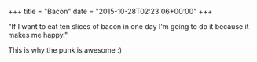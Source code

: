 +++
title = "Bacon"
date = "2015-10-28T02:23:06+00:00"
+++

"If I want to eat ten slices of bacon in one day I'm going to do it because it makes me happy."

This is why the punk is awesome :)
			